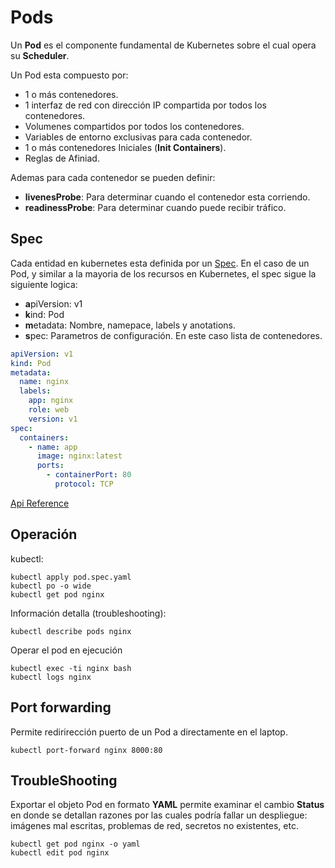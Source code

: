 # Pods

Un **Pod** es el componente fundamental de Kubernetes sobre el cual opera su **Scheduler**.

Un Pod esta compuesto por:

  * 1 o más contenedores.
  * 1 interfaz de red con dirección IP compartida por todos los contenedores.
  * Volumenes compartidos por todos los contenedores.
  * Variables de entorno exclusivas para cada contenedor.
  * 1 o más contenedores Iniciales (**Init Containers**).
  * Reglas de Afiniad.

Ademas para cada contenedor se pueden definir:
* **livenesProbe**: Para determinar cuando el contenedor esta corriendo.
* **readinessProbe**: Para determinar cuando puede recibir tráfico.

## Spec

Cada entidad en kubernetes esta definida por un [Spec]( https://kubernetes.io/docs/user-guide/pods/multi-container/).
En el caso de un Pod, y similar a la mayoria de los recursos en Kubernetes, el spec sigue la siguiente logica:

* **a**piVersion: v1
* **k**ind: Pod
* **m**etadata: Nombre, namepace, labels y anotations.
* **s**pec: Parametros de configuración. En este caso lista de contenedores.

```yaml
apiVersion: v1
kind: Pod
metadata:
  name: nginx
  labels:
    app: nginx
    role: web
    version: v1
spec:
  containers:
    - name: app
      image: nginx:latest
      ports:
        - containerPort: 80
          protocol: TCP
```

[Api Reference](https://kubernetes.io/docs/reference/generated/kubernetes-api/v1.10/#pod-v1-core)

## Operación

kubectl:
```
kubectl apply pod.spec.yaml
kubectl po -o wide
kubectl get pod nginx
```

Información detalla (troubleshooting):
```
kubectl describe pods nginx
```

Operar el pod en ejecución

```
kubectl exec -ti nginx bash
kubectl logs nginx
```

## Port forwarding

Permite redirirección puerto de un Pod a directamente en el laptop.
```
kubectl port-forward nginx 8000:80
````

## TroubleShooting

Exportar el objeto Pod en formato **YAML** permite examinar el cambio **Status** en donde se detallan razones por las cuales podría fallar un despliegue: imágenes mal escritas, problemas de red, secretos no existentes, etc.

```
kubectl get pod nginx -o yaml
kubectl edit pod nginx
```